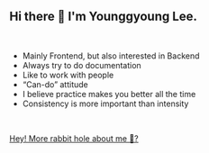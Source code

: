 ## Hi there 👋 I'm Younggyoung Lee.

<br/>

- Mainly Frontend, but also interested in Backend
- Always try to do documentation
- Like to work with people
- “Can-do” attitude
- I believe practice makes you better all the time
- Consistency is more important than intensity

<br/>

[Hey! More rabbit hole about me 🤔?](https://cottonpup.vercel.app/)
